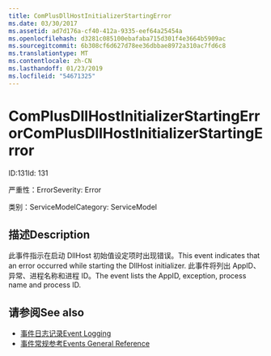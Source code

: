 ```yaml
---
title: ComPlusDllHostInitializerStartingError
ms.date: 03/30/2017
ms.assetid: ad7d176a-cf40-412a-9335-eef64a25454a
ms.openlocfilehash: d3281c085100ebafaba715d301f4e3664b5909ac
ms.sourcegitcommit: 6b308cf6d627d78ee36dbbae8972a310ac7fd6c8
ms.translationtype: MT
ms.contentlocale: zh-CN
ms.lasthandoff: 01/23/2019
ms.locfileid: "54671325"
---
```

# <a name="complusdllhostinitializerstartingerror"></a><span data-ttu-id="a6325-102">ComPlusDllHostInitializerStartingError</span><span class="sxs-lookup"><span data-stu-id="a6325-102">ComPlusDllHostInitializerStartingError</span></span>
<span data-ttu-id="a6325-103">ID:131</span><span class="sxs-lookup"><span data-stu-id="a6325-103">Id: 131</span></span>  
  
 <span data-ttu-id="a6325-104">严重性：Error</span><span class="sxs-lookup"><span data-stu-id="a6325-104">Severity: Error</span></span>  
  
 <span data-ttu-id="a6325-105">类别：ServiceModel</span><span class="sxs-lookup"><span data-stu-id="a6325-105">Category: ServiceModel</span></span>  
  
## <a name="description"></a><span data-ttu-id="a6325-106">描述</span><span class="sxs-lookup"><span data-stu-id="a6325-106">Description</span></span>  
 <span data-ttu-id="a6325-107">此事件指示在启动 DllHost 初始值设定项时出现错误。</span><span class="sxs-lookup"><span data-stu-id="a6325-107">This event indicates that an error occurred while starting the DllHost initializer.</span></span> <span data-ttu-id="a6325-108">此事件将列出 AppID、异常、进程名称和进程 ID。</span><span class="sxs-lookup"><span data-stu-id="a6325-108">The event lists the AppID, exception, process name and process ID.</span></span>  
  
## <a name="see-also"></a><span data-ttu-id="a6325-109">请参阅</span><span class="sxs-lookup"><span data-stu-id="a6325-109">See also</span></span>
- [<span data-ttu-id="a6325-110">事件日志记录</span><span class="sxs-lookup"><span data-stu-id="a6325-110">Event Logging</span></span>](../../../../../docs/framework/wcf/diagnostics/event-logging/index.md)
- [<span data-ttu-id="a6325-111">事件常规参考</span><span class="sxs-lookup"><span data-stu-id="a6325-111">Events General Reference</span></span>](../../../../../docs/framework/wcf/diagnostics/event-logging/events-general-reference.md)
